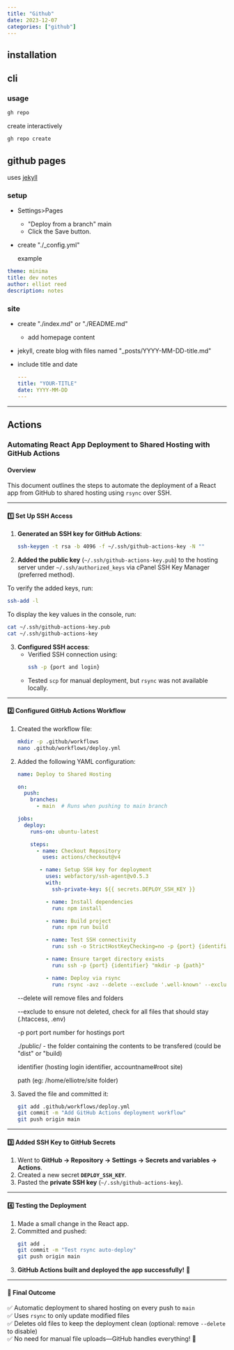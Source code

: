 ```yaml
---
title: "Github"
date: 2023-12-07
categories: ["github"]
---
```



## installation

## cli

### usage

```bash
gh repo
```

create interactively

```bash
gh repo create
```

## github pages

uses [jekyll](https://jekyllrb.com/)

### setup

- Settings>Pages

  - "Deploy from a branch" main
  - Click the Save button.

- create "./_config.yml"

  example
```yaml
theme: minima
title: dev notes
author: elliot reed
description: notes
```

### site

- create "./index.md" or "./README.md"
  - add homepage content

- jekyll, create blog with files named "_posts/YYYY-MM-DD-title.md"
- include title and date

    ```yaml
    ---
    title: "YOUR-TITLE"
    date: YYYY-MM-DD
    ---
    ```

---

## Actions

### Automating React App Deployment to Shared Hosting with GitHub Actions

#### Overview
This document outlines the  steps  to automate the deployment of a React app from GitHub to shared hosting using `rsync` over SSH.

---

#### 1️⃣ **Set Up SSH Access**

1. **Generated an SSH key for GitHub Actions**:
   ```bash
   ssh-keygen -t rsa -b 4096 -f ~/.ssh/github-actions-key -N ""
   ```
2. **Added the public key** (`~/.ssh/github-actions-key.pub`) to the hosting server under `~/.ssh/authorized_keys` via cPanel SSH Key Manager (preferred method).

To verify the added keys, run:
```bash
ssh-add -l
```
To display the key values in the console, run:
```bash
cat ~/.ssh/github-actions-key.pub
cat ~/.ssh/github-actions-key
```

3. **Configured SSH access**:
   - Verified SSH connection using:
     ```bash
     ssh -p {port and login}
     ```
   - Tested `scp` for manual deployment, but `rsync` was not available locally.

---

#### 2️⃣ **Configured GitHub Actions Workflow**

1. Created the workflow file:

    ```bash
    mkdir -p .github/workflows
    nano .github/workflows/deploy.yml
    ```

2. Added the following YAML configuration:

   ```yaml
   name: Deploy to Shared Hosting

   on:
     push:
       branches:
         - main  # Runs when pushing to main branch

   jobs:
     deploy:
       runs-on: ubuntu-latest

       steps:
         - name: Checkout Repository
           uses: actions/checkout@v4

          - name: Setup SSH key for deployment
            uses: webfactory/ssh-agent@v0.5.3
            with:
              ssh-private-key: ${{ secrets.DEPLOY_SSH_KEY }}

            - name: Install dependencies
              run: npm install

            - name: Build project
              run: npm run build

            - name: Test SSH connectivity
              run: ssh -o StrictHostKeyChecking=no -p {port} {identifier} "echo 'SSH connection successful'"

            - name: Ensure target directory exists
              run: ssh -p {port} {identifier} "mkdir -p {path}"

            - name: Deploy via rsync
              run: rsync -avz --delete --exclude '.well-known' --exclude 'cgi-bin' -e "ssh -p {port}" ./public/ {identifier}:{path}
   ```

    --delete will remove files and folders

    --exclude to ensure not deleted, check for all files that should stay (.htaccess, .env)

    -p port port number for hostings port
    
    ./public/ - the folder containing the contents to be transfered (could be "dist" or "build)
    
    identifier (hosting login identifier, accountname#root site)
    
    path (eg: /home/elliotre/site folder)

3. Saved the file and committed it:
   ```bash
   git add .github/workflows/deploy.yml
   git commit -m "Add GitHub Actions deployment workflow"
   git push origin main
   ```

---

#### 3️⃣ **Added SSH Key to GitHub Secrets**

1. Went to **GitHub → Repository → Settings → Secrets and variables → Actions**.
2. Created a new secret **`DEPLOY_SSH_KEY`**.
3. Pasted the **private SSH key** (`~/.ssh/github-actions-key`).

---

#### 4️⃣ **Testing the Deployment**

1. Made a small change in the React app.
2. Committed and pushed:
   ```bash
   git add .
   git commit -m "Test rsync auto-deploy"
   git push origin main
   ```
3. **GitHub Actions built and deployed the app successfully!** 🎉

---

#### 🎯 **Final Outcome**
✅ Automatic deployment to shared hosting on every push to `main`  
✅ Uses `rsync` to only update modified files  
✅ Deletes old files to keep the deployment clean (optional: remove `--delete` to disable)  
✅ No need for manual file uploads—GitHub handles everything! 🚀

